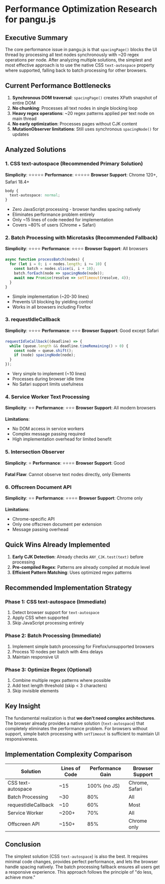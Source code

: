 # Performance Optimization Research for pangu.js

## Executive Summary

The core performance issue in pangu.js is that `spacingPage()` blocks the UI thread by processing all text nodes synchronously with ~20 regex operations per node. After analyzing multiple solutions, the simplest and most effective approach is to use the native CSS `text-autospace` property where supported, falling back to batch processing for other browsers.

## Current Performance Bottlenecks

1. **Synchronous DOM traversal**: `spacingPage()` creates XPath snapshot of entire DOM
2. **No chunking**: Processes all text nodes in single blocking loop
3. **Heavy regex operations**: ~20 regex patterns applied per text node on main thread
4. **No early optimization**: Processes pages without CJK content
5. **MutationObserver limitations**: Still uses synchronous `spacingNode()` for updates

## Analyzed Solutions

### 1. CSS text-autospace (Recommended Primary Solution)

**Simplicity**: ⭐⭐⭐⭐⭐
**Performance**: ⭐⭐⭐⭐⭐
**Browser Support**: Chrome 120+, Safari 18.4+

```css
body {
  text-autospace: normal;
}
```

- Zero JavaScript processing - browser handles spacing natively
- Eliminates performance problem entirely
- Only ~15 lines of code needed for implementation
- Covers ~80% of users (Chrome + Safari)

### 2. Batch Processing with Microtasks (Recommended Fallback)

**Simplicity**: ⭐⭐⭐⭐
**Performance**: ⭐⭐⭐⭐
**Browser Support**: All browsers

```javascript
async function processBatch(nodes) {
  for (let i = 0; i < nodes.length; i += 10) {
    const batch = nodes.slice(i, i + 10);
    batch.forEach(node => spacingNode(node));
    await new Promise(resolve => setTimeout(resolve, 4));
  }
}
```

- Simple implementation (~20-30 lines)
- Prevents UI blocking by yielding control
- Works in all browsers including Firefox

### 3. requestIdleCallback

**Simplicity**: ⭐⭐⭐⭐
**Performance**: ⭐⭐⭐
**Browser Support**: Good except Safari

```javascript
requestIdleCallback((deadline) => {
  while (queue.length && deadline.timeRemaining() > 0) {
    const node = queue.shift();
    if (node) spacingNode(node);
  }
});
```

- Very simple to implement (~10 lines)
- Processes during browser idle time
- No Safari support limits usefulness

### 4. Service Worker Text Processing

**Simplicity**: ⭐⭐
**Performance**: ⭐⭐⭐
**Browser Support**: All modern browsers

**Limitations**:
- No DOM access in service workers
- Complex message passing required
- High implementation overhead for limited benefit

### 5. Intersection Observer

**Simplicity**: ⭐
**Performance**: ⭐⭐⭐⭐
**Browser Support**: Good

**Fatal Flaw**: Cannot observe text nodes directly, only Elements

### 6. Offscreen Document API

**Simplicity**: ⭐⭐
**Performance**: ⭐⭐⭐⭐
**Browser Support**: Chrome only

**Limitations**:
- Chrome-specific API
- Only one offscreen document per extension
- Message passing overhead

## Quick Wins Already Implemented

1. **Early CJK Detection**: Already checks `ANY_CJK.test(text)` before processing
2. **Pre-compiled Regex**: Patterns are already compiled at module level
3. **Efficient Pattern Matching**: Uses optimized regex patterns

## Recommended Implementation Strategy

### Phase 1: CSS text-autospace (Immediate)
1. Detect browser support for `text-autospace`
2. Apply CSS when supported
3. Skip JavaScript processing entirely

### Phase 2: Batch Processing (Immediate)
1. Implement simple batch processing for Firefox/unsupported browsers
2. Process 10 nodes per batch with 4ms delays
3. Maintain responsive UI

### Phase 3: Optimize Regex (Optional)
1. Combine multiple regex patterns where possible
2. Add text length threshold (skip < 3 characters)
3. Skip invisible elements

## Key Insight

The fundamental realization is that **we don't need complex architectures**. The browser already provides a native solution (`text-autospace`) that completely eliminates the performance problem. For browsers without support, simple batch processing with `setTimeout` is sufficient to maintain UI responsiveness.

## Implementation Complexity Comparison

| Solution | Lines of Code | Performance Gain | Browser Support |
|----------|--------------|------------------|-----------------|
| CSS text-autospace | ~15 | 100% (no JS) | Chrome, Safari |
| Batch Processing | ~30 | 80% | All |
| requestIdleCallback | ~10 | 60% | Most |
| Service Worker | ~200+ | 70% | All |
| Offscreen API | ~150+ | 85% | Chrome only |

## Conclusion

The simplest solution (CSS `text-autospace`) is also the best. It requires minimal code changes, provides perfect performance, and lets the browser handle spacing natively. The batch processing fallback ensures all users get a responsive experience. This approach follows the principle of "do less, achieve more."